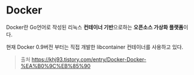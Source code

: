 # Docker
Docker란 Go언어로 작성된 리눅스 **컨테이너 기반**으로하는 **오픈소스 가상화 플랫폼**이다.

현재 Docker 0.9버전 부터는 직접 개발한 libcontainer 컨테이너를 사용하고 있다.

> 출처
> https://khj93.tistory.com/entry/Docker-Docker-%EA%B0%9C%EB%85%90
